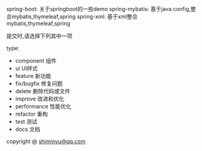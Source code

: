 
spring-boot: 关于springboot的一些demo
spring-mybatis: 基于java config,整合mybatis,thymeleaf,spring
spring-xml: 基于xml整合mybatis,thymeleaf,spring

提交时,请选择下列其中一项

type:
- component 组件
- ui UI样式
- feature 新功能
- fix/bugfix 修复问题
- delete 删除代码或文件
- improve 改进和优化
- performance 性能优化
- refactor 重构
- test 测试
- docs 文档

copyright @ shiminyu@qq.com